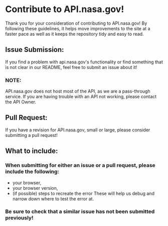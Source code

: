 # Contribute to API.nasa.gov!
Thank you for your consideration of contributing to API.nasa.gov! 
By following these guidelines, it helps move improvements to the site at a faster 
pace as well as it keeps the repository tidy and easy to read.

## Issue Submission:
If you find a problem with api.nasa.gov's functionality or find something that is not clear in our README, feel
free to submit an issue about it! 

### NOTE:
API.nasa.gov does not host most of the API, as we are a pass-through service. If you are having trouble with 
an API not working, please contact the API Owner.

## Pull Request:
If you have a revision for API.nasa.gov, small or large, please consider submitting a pull request!

## What to include:
### When submitting for either an issue or a pull request, please include the following:
* your browser,
* your browser version,
* (if possible) steps to recreate the error 
These will help us debug and narrow down where to test the error at.
### Be sure to check that a similar issue has not been submitted previously!


